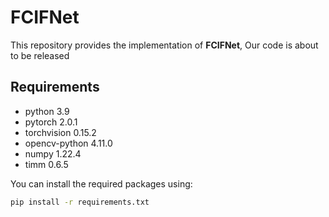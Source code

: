 # FCIFNet

This repository provides the implementation of **FCIFNet**, Our code is about to be released

## Requirements

- python 3.9  
- pytorch 2.0.1  
- torchvision 0.15.2  
- opencv-python 4.11.0  
- numpy 1.22.4  
- timm 0.6.5  

You can install the required packages using:

```bash
pip install -r requirements.txt
